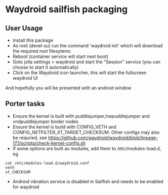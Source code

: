 # Waydroid sailfish packaging

## User Usage

* Install this package
* As root (devel-su) run the command 'waydroid init' which will download the required root filesytems
* Reboot (container service will start next boot)
* Goto jolla settings > waydroid and start the "Session" service (you can choose to start it automatically)
* Click on the Waydroid icon launcher, this will start the fullscreen waydroid UI

And hopefully you will be presented with an android window

## Porter tasks

* Ensure the kernel is built with puddlejumper,hwpuddlejumper and vndpuddlejumper binder nodes
* Ensure the kernel is build with CONFIG_VETH and CONFIG_NETFILTER_XT_TARGET_CHECKSUM.  Other configs may also be requried, see https://github.com/waydroid/waydroid/blob/lineage-17.1/scripts/check-kernel-config.sh
* If some options are built as modules, add them to /etc/modules-load.d, eg
  
```
cat /etc/modules-load.d/waydroid.conf 
veth
xt_CHECKSUM
```
* Android vibration service is disabled in Sailfish and needs to be enabled for waydroid
